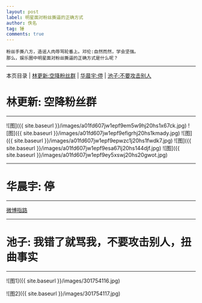 ```yaml
---
layout: post
label: 明星面对粉丝撕逼的正确方式
author: 佚名
tag: 锤
comments: true
---
```


    粉丝手撕八方，造谣人肉辱骂轮番上。邓伦:自然而然，学会坚强。
    那么，娱乐圈中明星面对粉丝撕逼的正确方式是什么呢？

---

本页目录 \| [林更新:空降粉丝群](#dxjje)  \| [华晨宇:停](#dxjja) \| [池子:不要攻击别人](#dxjjb)


<a name="dxjje"></a>

# 林更新: 空降粉丝群

---

![图]({{ site.baseurl }}/images/a01fd607jw1epf9em5w9hj20hs1x67ck.jpg)
![图]({{ site.baseurl }}/images/a01fd607jw1epf9efigrhj20hs1kmady.jpg)
![图]({{ site.baseurl }}/images/a01fd607jw1epf9epwzc1j20hs1fwdk7.jpg)
![图]({{ site.baseurl }}/images/a01fd607jw1epf9esa67lj20hs144djf.jpg)
![图]({{ site.baseurl }}/images/a01fd607jw1epf9ey5xswj20hs20gwot.jpg)

---

<a name="dxjja"></a>

# 华晨宇: 停

---

[微博指路](https://m.weibo.cn/status/4285972818732207?sudaref=link.zhihu.com&display=0&retcode=6102)

---

<a name="dxjjb"></a>


# 池子: 我错了就骂我，不要攻击别人，扭曲事实

---

![图1]({{ site.baseurl }}/images/301754116.jpg)

![图2]({{ site.baseurl }}/images/301754117.jpg)
